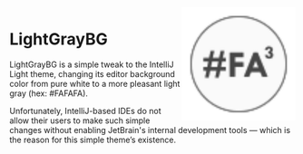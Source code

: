 <img width="200" align="right" alt="Theme logo" src="src/main/resources/META-INF/pluginIcon.svg">

# LightGrayBG
LightGrayBG is a simple tweak to the IntelliJ Light theme, changing its editor background color from pure white to a more pleasant light gray (hex: #FAFAFA).

Unfortunately, IntelliJ-based IDEs do not allow their users to make such simple changes without enabling JetBrain's internal development tools — which is the reason for this simple theme’s existence.
